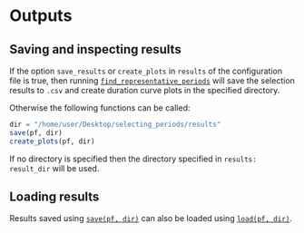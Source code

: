 # Outputs

## Saving and inspecting results
If the option `save_results` or `create_plots` in `results` of the configuration file is true, then running [`find_representative_periods`](@ref) will save the selection results to `.csv` and create duration curve plots in the specified directory. 

Otherwise the following functions can be called:
```julia
dir = "/home/user/Desktop/selecting_periods/results"
save(pf, dir)
create_plots(pf, dir)
```

If no directory is specified then the directory specified in `results: result_dir` will be used.

## Loading results
Results saved using [`save(pf, dir)`](@ref) can also be loaded using [`load(pf, dir)`](@ref).